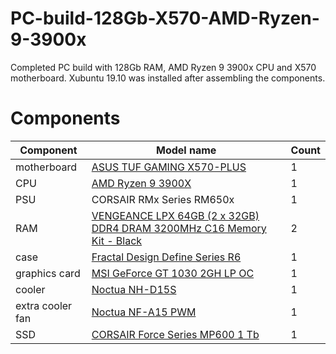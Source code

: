 # PC-build-128Gb-X570-AMD-Ryzen-9-3900x
Completed PC build with 128Gb RAM, AMD Ryzen 9 3900x CPU and X570 motherboard.
Xubuntu 19.10 was installed after assembling the components.

# Components

| Component | Model name | Count |
| -------- | ------------- | --- |
|	motherboard | [ASUS TUF GAMING X570-PLUS](https://www.asus.com/Motherboards/TUF-GAMING-X570-PLUS/) | 1 |
| CPU | [AMD Ryzen 9 3900X](https://www.cpubenchmark.net/cpu.php?cpu=AMD+Ryzen+9+3900X&id=3493) | 1 | 
| PSU | CORSAIR RMx Series RM650x | 1 |
| RAM | [VENGEANCE LPX 64GB (2 x 32GB) DDR4 DRAM 3200MHz C16 Memory Kit - Black](https://www.corsair.com/us/en/Categories/Products/Memory/VENGEANCE-LPX/p/CMK64GX4M2E3200C16) | 2 |
| case | [Fractal Design Define Series R6](https://www.fractal-design.com/products/cases/define/define-r6/blackout/) | 1 |
| graphics card | [MSI GeForce GT 1030 2GH LP OC](https://www.msi.com/Graphics-card/GeForce-GT-1030-2GH-LP-OC.html) | 1 |
| cooler | [Noctua NH-D15S](https://noctua.at/en/nh-d15s) | 1 | 
| extra cooler fan | [Noctua NF-A15 PWM](https://noctua.at/en/nf-a15-pwm) | 1 |
| SSD | [CORSAIR Force Series MP600 1 Tb](https://www.corsair.com/us/en/Categories/Products/Storage/M-2-SSDs/Force-Series%E2%84%A2-Gen-4-PCIe-NVMe-M-2-SSD/p/CSSD-F1000GBMP600) | 1 |








